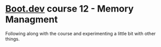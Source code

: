 # [Boot.dev](https://boot.dev) course 12 - Memory Managment

Following along with the course and experimenting a little bit with other things.
